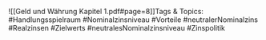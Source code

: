 
![[Geld und Währung Kapitel 1.pdf#page=8]]Tags & Topics:
   #Handlungsspielraum
   #Nominalzinsniveau
   #Vorteile
   #neutralerNominalzins
   #Realzinsen
   #Zielwerts
   #neutralesNominalzinsniveau
   #Zinspolitik